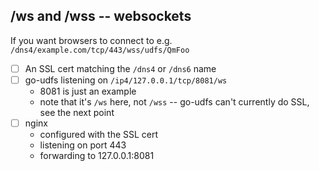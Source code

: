 ## /ws and /wss -- websockets

If you want browsers to connect to e.g. `/dns4/example.com/tcp/443/wss/udfs/QmFoo`

- [ ] An SSL cert matching the `/dns4` or `/dns6` name
- [ ] go-udfs listening on `/ip4/127.0.0.1/tcp/8081/ws`
  - 8081 is just an example
  - note that it's `/ws` here, not `/wss` -- go-udfs can't currently do SSL, see the next point
- [ ] nginx
  - configured with the SSL cert
  - listening on port 443
  - forwarding to 127.0.0.1:8081
